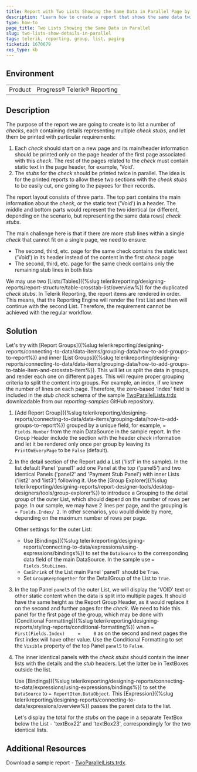 ```yaml
---
title: Report with Two Lists Showing the Same Data in Parallel Page by Page
description: "Learn how to create a report that shows the same data twice per page in parallel in Telerik Reporting."
type: how-to
page_title: Two Lists Showing the Same Data in Parallel
slug: two-lists-show-details-in-parallel
tags: telerik, reporting, group, list, paging
ticketid: 1670679
res_type: kb
---
```


## Environment

<table>
	<tbody>
		<tr>
			<td>Product</td>
			<td>Progress® Telerik® Reporting</td>
		</tr>
	</tbody>
</table>

## Description

The purpose of the report we are going to create is to list a number of _checks_, each containing details representing multiple _check stubs_, and let them be printed with particular requirements:

1. Each _check_ should start on a new page and its main/header information should be printed only on the page header of the first page associated with this _check_. The rest of the pages related to the _check_ must contain static text in the page header, for example, 'Void'.
1. The _stubs_ for the _check_ should be printed twice in parallel. The idea is for the printed reports to allow these two sections with the _check stubs_ to be easily cut, one going to the payees for their records.

The report layout consists of three parts. The top part contains the main information about the _check_, or the static text ('Void') in a header. The middle and bottom parts would represent the two identical (or different, depending on the scenario, but representing the same data rows) _check stubs_.

The main challenge here is that if there are more _stub_ lines within a single _check_ that cannot fit on a single page, we need to ensure:

* The second, third, etc. page for the same check contains the static text ('Void') in its header instead of the content in the first _check_ page
* The second, third, etc. page for the same check contains only the remaining stub lines in both lists

We may use two [Lists/Tables]({%slug telerikreporting/designing-reports/report-structure/table-crosstab-list/overview%}) for the duplicated _check stubs_. In Telerik Reporting, the report items are rendered in  order. This means, that the Reporting Engine will render the first List and then will continue with the second List. Therefore, the requirement cannot be achieved with the regular workflow.

## Solution

Let's try with [Report Groups]({%slug telerikreporting/designing-reports/connecting-to-data/data-items/grouping-data/how-to-add-groups-to-report%}) and inner [List Groups]({%slug telerikreporting/designing-reports/connecting-to-data/data-items/grouping-data/how-to-add-groups-to-table-item-and-crosstab-item%}). This will let us split the data in groups, and render each one on different pages. This will require proper grouping criteria to split the content into groups. For example, an index, if we knew the number of lines on each page. Therefore, the zero-based 'Index' field is included in the _stub check_ schema of the sample [TwoParallelLists.trdx](https://github.com/telerik/reporting-samples/blob/master/Sample%20Reports/TwoParallelLists.trdx) downloadable from our _reporting-samples_ GitHub repository.

1. [Add Report Group]({%slug telerikreporting/designing-reports/connecting-to-data/data-items/grouping-data/how-to-add-groups-to-report%}) grouped by a unique field, for example, `= Fields.Number` from the main DataSource in the sample report. In the Group Header include the section with the header _check_ information and let it be rendered only once per group by leaving its `PrintOnEveryPage` to be `False` (default).
1. In the detail section of the Report add a List ('list1' in the sample). In the list default Panel 'panel1' add one Panel at the top ('panel5') and two identical Panels ('panel2' and 'Payment Stub Panel') with inner Lists ('list2' and 'list3') following it. Use the [Group Explorer]({%slug telerikreporting/designing-reports/report-designer-tools/desktop-designers/tools/group-explorer%}) to introduce a Grouping to the detail group of the outer List, which should depend on the number of rows per page. In our sample, we may have 2 lines per page, and the grouping is `= Fields.Index/ 2`. In other scenarios, you would divide by more, depending on the maximum number of rows per page.

	Other settings for the outer List:
	* Use [Bindings]({%slug telerikreporting/designing-reports/connecting-to-data/expressions/using-expressions/bindings%}) to set the `DataSource` to the corresponding data field of the main DataSource. In the sample use `= Fields.StubLines`.
	* `CanShrink` of the List main Panel 'panel1' should be `True`.
	* Set `GroupKeepTogether` for the DetailGroup of the List to `True`.

1. In the top Panel `panel5` of the outer List, we will display the 'VOID' text or other static content when the data is split into multiple pages. It should have the same height as the Report Group Header, as it would replace it on the second and further pages for the _check_. We need to hide this panel for the first page of the group, which may be done with [Conditional Formatting]({%slug telerikreporting/designing-reports/styling-reports/conditional-formatting%}) when `= First(Fields.Index)     =     0` as on the second and next pages the first index will have other value. Use the Conditional Formatting to set the `Visible` property of the top Panel `panel5` to `False`.
1. The inner identical panels with the _check stubs_ should contain the inner lists with the details and the _stub_ headers. Let the latter be in TextBoxes outside the list.

	Use [Bindings]({%slug telerikreporting/designing-reports/connecting-to-data/expressions/using-expressions/bindings%}) to set the `DataSource` to `= ReportItem.DataObject`. This [Expression]({%slug telerikreporting/designing-reports/connecting-to-data/expressions/overview%}) passes the parent data to the list.

	Let's display the total for the _stubs_ on the page in a separate TextBox below the List - 'textBox22' and 'textBox23', correspondingly for the two identical lists.

## Additional Resources

Download a sample report - [TwoParallelLists.trdx](https://github.com/telerik/reporting-samples/blob/master/Sample%20Reports/TwoParallelLists.trdx).
